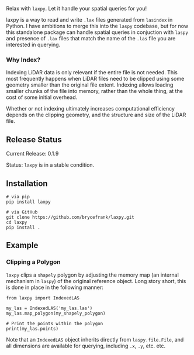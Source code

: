 Relax with `laxpy`. Let it handle your spatial queries for you!

laxpy is a way to read and write `.lax` files generated from `lasindex` in Python. I have ambitions to merge this into
the `laspy` codebase, but for now this standalone package can handle spatial queries in conjuction with `laspy` and 
presence of `.lax` files that match the name of the `.las` file you are interested in querying.

### Why Index?

Indexing LiDAR data is only relevant if the entire file is not needed. This most frequently happens when LiDAR files need
to be clipped using some geometry smaller than the original file extent. Indexing allows loading smaller chunks
of the file into memory, rather than the whole thing, at the cost of some initial overhead.

Whether or not indexing ultimately increases computational efficiency depends on the clipping geometry, and the structure
and size of the LiDAR file.

## Release Status

Current Release: 0.1.9

Status: `laxpy` is in a stable condition.

## Installation

```{bash}
# via pip
pip install laxpy

# via GitHub
git clone https://github.com/brycefrank/laxpy.git
cd laxpy
pip install .
```

## Example

### Clipping a Polygon

`laxpy` clips a `shapely` polygon by adjusting the memory map (an internal mechanism in `laspy`) of the original reference object.
Long story short, this is done in place in the following manner:

```{python}
from laxpy import IndexedLAS

my_las = IndexedLAS('my_las.las')
my_las.map_polygon(my_shapely_polygon)

# Print the points within the polygon
print(my_las.points)
```

Note that an `IndexedLAS` object inherits directly from `laspy.file.File`, and all dimensions are available for querying,
including `.x`, `.y`, etc. etc.

